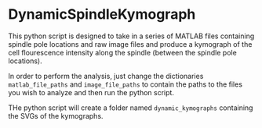 # DynamicSpindleKymograph

This python script is designed to take in a series of MATLAB files containing spindle pole locations and raw image files and produce a kymograph of the cell flourescence intensity along the spindle (between the spindle pole locations).

In order to perform the analysis, just change the dictionaries `matlab_file_paths` and `image_file_paths` to contain the paths to the files you wish to analyze and then run the python script.

THe python script will create a folder named `dynamic_kymographs` containing the SVGs of the kymographs. 
